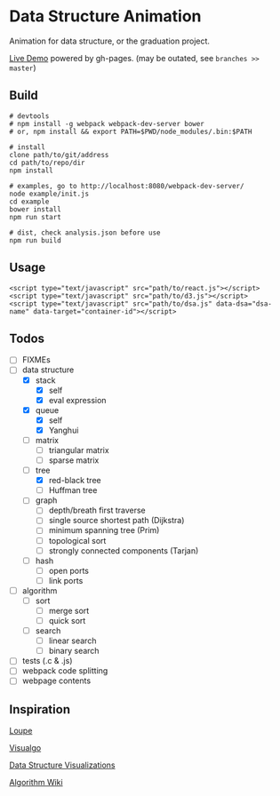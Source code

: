 # Data Structure Animation

Animation for data structure, or the graduation project.

[Live Demo](https://dagnaf.github.io/data-structure-animation) powered by gh-pages. (may be outated, see `branches >> master`)

## Build
```
# devtools
# npm install -g webpack webpack-dev-server bower
# or, npm install && export PATH=$PWD/node_modules/.bin:$PATH
```
```
# install
clone path/to/git/address
cd path/to/repo/dir
npm install
```
```
# examples, go to http://localhost:8080/webpack-dev-server/
node example/init.js
cd example
bower install
npm run start
```
```
# dist, check analysis.json before use
npm run build
```

## Usage
```
<script type="text/javascript" src="path/to/react.js"></script>
<script type="text/javascript" src="path/to/d3.js"></script>
<script type="text/javascript" src="path/to/dsa.js" data-dsa="dsa-name" data-target="container-id"></script>
```

## Todos

- [ ] FIXMEs
- [ ] data structure
  - [X] stack
    - [X] self
    - [X] eval expression
  - [X] queue
    - [X] self
    - [X] Yanghui
  - [ ] matrix
    - [ ] triangular matrix
    - [ ] sparse matrix
  - [ ] tree
    - [X] red-black tree
    - [ ] Huffman tree
  - [ ] graph
    - [ ] depth/breath first traverse
    - [ ] single source shortest path (Dijkstra)
    - [ ] minimum spanning tree (Prim)
    - [ ] topological sort
    - [ ] strongly connected components (Tarjan)
  - [ ] hash
    - [ ] open ports
    - [ ] link ports
- [ ] algorithm
  - [ ] sort
    - [ ] merge sort
    - [ ] quick sort
  - [ ] search
    - [ ] linear search
    - [ ] binary search
- [ ] tests (.c & .js)
- [ ] webpack code splitting
- [ ] webpage contents

## Inspiration

[Loupe](https://latentflip.github.io/loupe)

[Visualgo](http://visualgo.net)

[Data Structure Visualizations](http://www.cs.usfca.edu/~galles/visualization/Algorithms.html)

[Algorithm Wiki](http://will.thimbleby.net/algorithms/doku.php)
